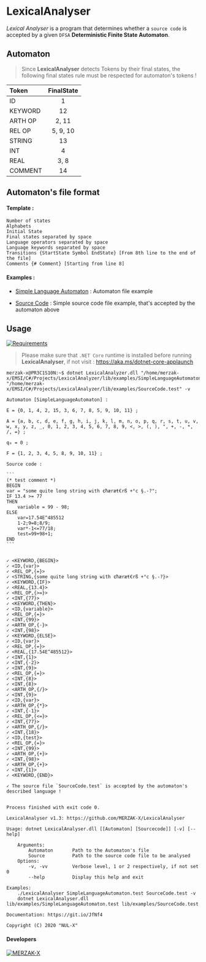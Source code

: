# LexicalAnalyser
_Lexical Analyser_ is a program that determines whether a `source code` is accepted by a given `DFSA` **Deterministic Finite State Automaton**. 

## Automaton

> Since **LexicalAnalyser** detects Tokens by their final states, the following final states rule must be respected for automaton's tokens !

**Token**|**FinalState**
:-----|:-----:
|ID|1|
|KEYWORD|12|
|ARTH OP|2, 11|
|REL OP|5, 9, 10|
|STRING|13|
|INT|4|
|REAL|3, 8|
|COMMENT|14|

## Automaton's file format
#### Template :
```
Number of states
Alphabets
Initial State
Final states separated by space
Language operators separated by space
Language keywords separated by space
Transitions {StartState Symbol EndState} [From 8th line to the end of the file]
Comments {# Comment} [Starting from line 8]
```
#### Examples :

- [Simple Language Automaton](https://github.com/MERZAK-X/LexicalAnalyser/blob/master/lib/examples/SimpleLanguageAutomaton.test) : Automaton file example

- [Source Code](https://github.com/MERZAK-X/LexicalAnalyser/blob/master/lib/examples/SourceCode.test) : Simple source code file example, that's accepted by the automaton above

## Usage
[![Requirements](https://badgen.net/badge/Requirements/.NET%20Core%20Runtime/red)](https://aka.ms/dotnet-core-applaunch)
>  Please make sure that `.NET Core` runtime is installed before running **LexicalAnalyser**, if not visit : https://aka.ms/dotnet-core-applaunch

```
merzak-x@PR3C1S10N:~$ dotnet LexicalAnalyzer.dll "/home/merzak-x/EMSI/C#/Projects/LexicalAnalyzer/lib/examples/SimpleLanguageAutomaton.test" "/home/merzak-x/EMSI/C#/Projects/LexicalAnalyzer/lib/examples/SourceCode.test" -v

Automaton [SimpleLanguageAutomaton] : 

E = {0, 1, 4, 2, 15, 3, 6, 7, 8, 5, 9, 10, 11} ; 

A = {a, b, c, d, e, f, g, h, i, j, k, l, m, n, o, p, q, r, s, t, u, v, w, x, y, z, _, 0, 1, 2, 3, 4, 5, 6, 7, 8, 9, <, >, (, ), ", +, -, *, /, =} ; 

q₀ = 0 ; 

F = {1, 2, 3, 4, 5, 8, 9, 10, 11} ;

Source code : 

‎`‎`‎`‎
(* test comment *)
BEGIN
var = "some quite long string with ¢ħæræŧ€rß +°c §.-?";
IF 13.4 >= 77
THEN
    variable = 99 - 98;
ELSE
    var=17.54E^485512
    1-2;9=8;8/9;
    var*-1<=77/18;
    test=99+98+1;
END
‎`‎`‎`‎


✓ <KEYWORD,{BEGIN}>
✓ <ID,{var}>
✓ <REL_OP,{=}>
✓ <STRING,{some quite long string with ¢ħæræŧ€rß +°c §.-?}>
✓ <KEYWORD,{IF}>
✓ <REAL,{13.4}>
✓ <REL_OP,{>=}>
✓ <INT,{77}>
✓ <KEYWORD,{THEN}>
✓ <ID,{variable}>
✓ <REL_OP,{=}>
✓ <INT,{99}>
✓ <ARTH_OP,{-}>
✓ <INT,{98}>
✓ <KEYWORD,{ELSE}>
✓ <ID,{var}>
✓ <REL_OP,{=}>
✓ <REAL,{17.54E^485512}>
✓ <INT,{1}>
✓ <INT,{-2}>
✓ <INT,{9}>
✓ <REL_OP,{=}>
✓ <INT,{8}>
✓ <INT,{8}>
✓ <ARTH_OP,{/}>
✓ <INT,{9}>
✓ <ID,{var}>
✓ <ARTH_OP,{*}>
✓ <INT,{-1}>
✓ <REL_OP,{<=}>
✓ <INT,{77}>
✓ <ARTH_OP,{/}>
✓ <INT,{18}>
✓ <ID,{test}>
✓ <REL_OP,{=}>
✓ <INT,{99}>
✓ <ARTH_OP,{+}>
✓ <INT,{98}>
✓ <ARTH_OP,{+}>
✓ <INT,{1}>
✓ <KEYWORD,{END}>

✓ The source file `SourceCode.test` is accepted by the automaton's described language !


Process finished with exit code 0.

```

```
LexicalAnalyser v1.3: https://github.com/MERZAK-X/LexicalAnalyser

Usage: dotnet LexicalAnalyser.dll [[Automaton] [Sourcecode]] [-v] [--help]

    Arguments:
        Automaton       Path to the Automaton's file
        Source          Path to the source code file to be analysed
    Options:
        -v, -vv         Verbose level, 1 or 2 respectively, if not set 0
        --help          Display this help and exit
        
Examples:
    ./LexicalAnalyser SimpleLanguageAutomaton.test SourceCode.test -v
    dotnet LexicalAnalyser.dll lib/examples/SimpleLanguageAutomaton.test lib/examples/SourceCode.test

Documentation: https://git.io/JfNf4

Copyright (C) 2020 "NUL-X"
```
#### Developers

[![MERZAK-X](https://badgen.net/badge/Developer/MERZAK-X/black?icon=github)](https://github.com/MERZAK-X)